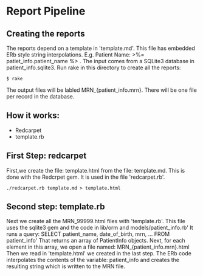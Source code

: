 # Report Pipeline

## Creating the reports

The reports depend on a template in 'template.md'. This
file has embedded ERb style string interpolations. E.g. Patient Name: >%= patiet_info.patient_name %> .
The input comes from a SQLite3 database in patient_info.sqlite3.
Run rake in this directory to create all the reports:


```
$ rake 
```

The output files will be labled MRN_{patient_info.mrn}.
There will be one file per record in the database.


## How it works:

- Redcarpet
- template.rb

## First Step: redcarpet

First,we create the file: template.html from the file: template.md.
This is done with the Redcrpet gem. It is used in the file 'redcarpet.rb'.



```
./redcarpet.rb template.md > template.html
```

## Second step: template.rb

Next we create all the MRN_99999.html files with 'template.rb'.
This file uses the sqlite3 gem and the code in lib/orm and models/patient_info.rb'
It runs a query: SELECT patient_name, date_of_birth, mrn, ... FROM patient_info'
That returns an array of PatientInfo objects.
Next, for each element in this array, we open a file named:
MRN_{patient_info.mrn}.html
Then we read in 'template.html' we created in the last step.
The ERb code interpolates the contents of the variable: patient_info and creates
the resulting string which is written to the MRN file.



